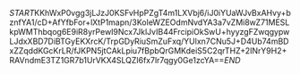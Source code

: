 $START$KKhWxP0vgg3jLJzJ0KSFvHpPZgT4m1LXVbj6/iJ0iYUaWJvBxAHvy+bznfYA1/cD+AfYfbFor+lXtP1mapn/3KoleWZEOdmNvdYA3a7vZMi8wZ71MESLkpWMThbqog6E9iR8yrPewI9Ncx7JklJvIB44FrcipiOkSwU+hyyzgFZwqgypwLJdxXBD7DiBTGyEKXrcK/TrpGDyRiuSmZuFxq/YUlxn7CNu5J+D4Ub74mBDxZZqddKGcKrLR/fJKPN5jtCAkLpiu7fBpbQrGMKdeiS5C2qrTHZ+2INrY9H2+RAVndmE3TZ1GR7b1UrVKX4SLQZl6fx7lr7qgy0Ge1zcYA==$END$